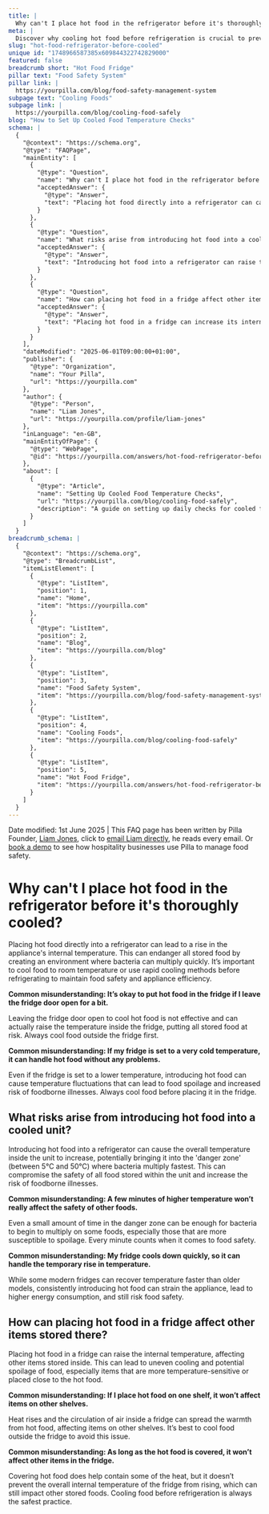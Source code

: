 ```yaml
---
title: |
  Why can't I place hot food in the refrigerator before it's thoroughly cooled?
meta: |
  Discover why cooling hot food before refrigeration is crucial to prevent temperature fluctuations that can lead to food spoilage and increased bacteria growth.
slug: "hot-food-refrigerator-before-cooled"
unique id: "1748966587385x609844322742829000"
featured: false
breadcrumb short: "Hot Food Fridge"
pillar text: "Food Safety System"
pillar link: |
  https://yourpilla.com/blog/food-safety-management-system
subpage text: "Cooling Foods"
subpage link: |
  https://yourpilla.com/blog/cooling-food-safely
blog: "How to Set Up Cooled Food Temperature Checks"
schema: |
  {
    "@context": "https://schema.org",
    "@type": "FAQPage",
    "mainEntity": [
      {
        "@type": "Question",
        "name": "Why can't I place hot food in the refrigerator before it's thoroughly cooled?",
        "acceptedAnswer": {
          "@type": "Answer",
          "text": "Placing hot food directly into a refrigerator can cause the appliance's internal temperature to rise, endangering all stored food by creating an environment conducive to bacteria proliferation. It is necessary to cool food to room temperature or use rapid cooling methods before refrigeration to safeguard food safety and appliance efficiency."
        }
      },
      {
        "@type": "Question",
        "name": "What risks arise from introducing hot food into a cooled unit?",
        "acceptedAnswer": {
          "@type": "Answer",
          "text": "Introducing hot food into a refrigerator can raise the internal temperature, potentially bringing it into the 'danger zone' (between 5°C and 50°C), where bacteria multiply fastest. This situation can compromise the safety of all food stored within the unit and increase the risk of foodborne illnesses."
        }
      },
      {
        "@type": "Question",
        "name": "How can placing hot food in a fridge affect other items stored there?",
        "acceptedAnswer": {
          "@type": "Answer",
          "text": "Placing hot food in a fridge can increase its internal temperature, which affects other stored items by leading to uneven cooling and potential spoilage. Heat can spread via the fridge's air circulation, affecting items on different shelves, regardless of whether the hot food is covered."
        }
      }
    ],
    "dateModified": "2025-06-01T09:00:00+01:00",
    "publisher": {
      "@type": "Organization",
      "name": "Your Pilla",
      "url": "https://yourpilla.com"
    },
    "author": {
      "@type": "Person",
      "name": "Liam Jones",
      "url": "https://yourpilla.com/profile/liam-jones"
    },
    "inLanguage": "en-GB",
    "mainEntityOfPage": {
      "@type": "WebPage",
      "@id": "https://yourpilla.com/answers/hot-food-refrigerator-before-cooled"
    },
    "about": [
      {
        "@type": "Article",
        "name": "Setting Up Cooled Food Temperature Checks",
        "url": "https://yourpilla.com/blog/cooling-food-safely",
        "description": "A guide on setting up daily checks for cooled food temperatures to ensure food safety and compliance."
      }
    ]
  }
breadcrumb_schema: |
  {
    "@context": "https://schema.org",
    "@type": "BreadcrumbList",
    "itemListElement": [
      {
        "@type": "ListItem",
        "position": 1,
        "name": "Home",
        "item": "https://yourpilla.com"
      },
      {
        "@type": "ListItem",
        "position": 2,
        "name": "Blog",
        "item": "https://yourpilla.com/blog"
      },
      {
        "@type": "ListItem",
        "position": 3,
        "name": "Food Safety System",
        "item": "https://yourpilla.com/blog/food-safety-management-system"
      },
      {
        "@type": "ListItem",
        "position": 4,
        "name": "Cooling Foods",
        "item": "https://yourpilla.com/blog/cooling-food-safely"
      },
      {
        "@type": "ListItem",
        "position": 5,
        "name": "Hot Food Fridge",
        "item": "https://yourpilla.com/answers/hot-food-refrigerator-before-cooled"
      }
    ]
  }
---
```


Date modified: 1st June 2025 | This FAQ page has been written by Pilla Founder, [Liam Jones](https://yourpilla.com/profile/liam-jones), click to [email Liam directly](https://mailto:liam@yourpilla.com/), he reads every email. Or [book a demo](https://calendly.com/pilla/demo) to see how hospitality businesses use Pilla to manage food safety.

# Why can't I place hot food in the refrigerator before it's thoroughly cooled?

Placing hot food directly into a refrigerator can lead to a rise in the appliance's internal temperature. This can endanger all stored food by creating an environment where bacteria can multiply quickly. It’s important to cool food to room temperature or use rapid cooling methods before refrigerating to maintain food safety and appliance efficiency.

**Common misunderstanding: It’s okay to put hot food in the fridge if I leave the fridge door open for a bit.**

Leaving the fridge door open to cool hot food is not effective and can actually raise the temperature inside the fridge, putting all stored food at risk. Always cool food outside the fridge first.

**Common misunderstanding: If my fridge is set to a very cold temperature, it can handle hot food without any problems.**

Even if the fridge is set to a lower temperature, introducing hot food can cause temperature fluctuations that can lead to food spoilage and increased risk of foodborne illnesses. Always cool food before placing it in the fridge.

## What risks arise from introducing hot food into a cooled unit?

Introducing hot food into a refrigerator can cause the overall temperature inside the unit to increase, potentially bringing it into the 'danger zone' (between 5°C and 50°C) where bacteria multiply fastest. This can compromise the safety of all food stored within the unit and increase the risk of foodborne illnesses.

**Common misunderstanding: A few minutes of higher temperature won’t really affect the safety of other foods.**

Even a small amount of time in the danger zone can be enough for bacteria to begin to multiply on some foods, especially those that are more susceptible to spoilage. Every minute counts when it comes to food safety.

**Common misunderstanding: My fridge cools down quickly, so it can handle the temporary rise in temperature.**

While some modern fridges can recover temperature faster than older models, consistently introducing hot food can strain the appliance, lead to higher energy consumption, and still risk food safety.

## How can placing hot food in a fridge affect other items stored there?

Placing hot food in a fridge can raise the internal temperature, affecting other items stored inside. This can lead to uneven cooling and potential spoilage of food, especially items that are more temperature-sensitive or placed close to the hot food.

**Common misunderstanding: If I place hot food on one shelf, it won’t affect items on other shelves.**

Heat rises and the circulation of air inside a fridge can spread the warmth from hot food, affecting items on other shelves. It’s best to cool food outside the fridge to avoid this issue.

**Common misunderstanding: As long as the hot food is covered, it won’t affect other items in the fridge.**

Covering hot food does help contain some of the heat, but it doesn’t prevent the overall internal temperature of the fridge from rising, which can still impact other stored foods. Cooling food before refrigeration is always the safest practice.